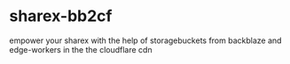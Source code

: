 # sharex-bb2cf
empower your sharex with the help of storagebuckets from backblaze and edge-workers in the the cloudflare cdn
